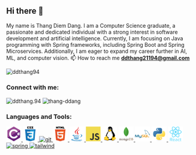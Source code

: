 ## Hi there 👋

My name is Thang Diem Dang. I am a Computer Science graduate, a passionate and dedicated individual with a strong interest in software development and artificial intelligence. Currently, I am focusing on Java programming with Spring frameworks, including Spring Boot and Spring Microservices. Additionally, I am eager to expand my career further in AI, ML, and computer vision.
📫 How to reach me **ddthang21194@gmail.com**
<p align="left"> 
  <img src="https://komarev.com/ghpvc/?username=ddthang94&label=Profile%20views&color=0e75b6&style=flat" alt="ddthang94" /> </p>
<p align="left">
  <h3 align="left">Connect with me:</h3>
  <a href="https://fb.com/ddthang.94" style="text-decoration:none;" target="_blank">
    <img align="center" src="https://raw.githubusercontent.com/rahuldkjain/github-profile-readme-generator/master/src/images/icons/Social/facebook.svg" alt="ddthang.94" height="20" width="20" />
  </a>
  <a href="www.linkedin.com/in/thang-ddang" style="text-decoration:none;" target="_blank">
    <img align="center" src="https://raw.githubusercontent.com/rahuldkjain/github-profile-readme-generator/master/src/images/icons/Social/facebook.svg" alt="thang-ddang" height="20" width="20" />
  </a>
</p>

<h3 align="left">Languages and Tools:</h3>
<p align="left"> 
  <a href="" target="_blank" rel=""> 
    <img src="https://raw.githubusercontent.com/devicons/devicon/master/icons/csharp/csharp-original.svg" alt="csharp" width="40" height="40"/> 
  </a> 
  <a href="" target="_blank" rel=""> 
    <img src="https://raw.githubusercontent.com/devicons/devicon/master/icons/css3/css3-original-wordmark.svg" alt="css3" width="40" height="40"/> 
  </a> 
  <a href="" target="_blank" rel=""> 
    <img src="https://www.vectorlogo.zone/logos/git-scm/git-scm-icon.svg" alt="git" width="40" height="40"/> 
  </a> 
  <a href="" target="_blank" rel=""> 
    <img src="https://raw.githubusercontent.com/devicons/devicon/master/icons/html5/html5-original-wordmark.svg" alt="html5" width="40" height="40"/> 
  </a> 
  <a href="" target="_blank" rel=""> 
    <img src="https://raw.githubusercontent.com/devicons/devicon/master/icons/java/java-original.svg" alt="java" width="40" height="40"/> 
  </a> 
  <a href="" target="_blank" rel=""> 
    <img src="https://raw.githubusercontent.com/devicons/devicon/master/icons/javascript/javascript-original.svg" alt="javascript" width="40" height="40"/> 
  </a> 
  <a href="" target="_blank" rel=""> 
    <img src="https://raw.githubusercontent.com/devicons/devicon/master/icons/linux/linux-original.svg" alt="linux" width="40" height="40"/> 
  </a> 
  <a href="" target="_blank" rel=""> 
    <img src="https://raw.githubusercontent.com/devicons/devicon/master/icons/mongodb/mongodb-original-wordmark.svg" alt="mongodb" width="40" height="40"/> 
  </a> 
  <a href="" target="_blank" rel=""> 
    <img src="https://raw.githubusercontent.com/devicons/devicon/master/icons/mysql/mysql-original-wordmark.svg" alt="mysql" width="40" height="40"/> 
  </a> 
  <a href="" target="_blank" rel=""> 
    <img src="https://raw.githubusercontent.com/devicons/devicon/master/icons/python/python-original.svg" alt="python" width="40" height="40"/> 
  </a> 
  <a href="" target="_blank" rel=""> 
    <img src="https://raw.githubusercontent.com/devicons/devicon/master/icons/react/react-original-wordmark.svg" alt="react" width="40" height="40"/> 
  </a> 
  <a href="" target="_blank" rel=""> 
    <img src="https://www.vectorlogo.zone/logos/springio/springio-icon.svg" alt="spring" width="40" height="40"/> 
  </a> 
  <a href="" target="_blank" rel=""> 
    <img src="https://www.vectorlogo.zone/logos/tailwindcss/tailwindcss-icon.svg" alt="tailwind" width="40" height="40"/>  
  </a>
</p>
